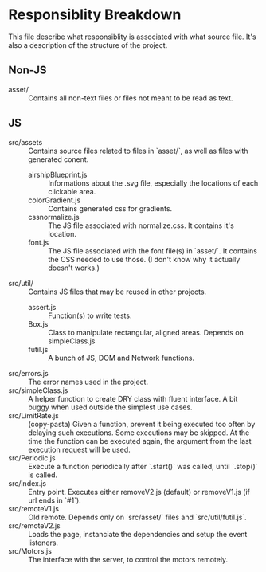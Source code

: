 # Responsiblity Breakdown

This file describe what responsiblity is associated with what source file. It's also a description of the structure of the project.


## Non-JS

<dl>
<dt>asset/</dt>
<dd>Contains all non-text files or files not meant to be read as text.</dd>

## JS

<dt>src/assets</dt>
<dd>
Contains source files related to files in `asset/`, as well as files with generated conent.

<dl>
<dt>airshipBlueprint.js</dt>
<dd>Informations about the .svg file, especially the locations of each clickable area.</dd>

<dt>colorGradient.js</dt>
<dd>Contains generated css for gradients.</dd>

<dt>cssnormalize.js</dt>
<dd>The JS file associated with normalize.css. It contains it's location.</dd>

<dt>font.js</dt>
<dd>The JS file associated with the font file(s) in `asset/`. It contains the CSS
needed to use those. (I don't know why it actually doesn't works.)</dd>

</dl></dd>

<dt>src/util/</dt>
<dd>
Contains JS files that may be reused in other projects.

<dl>
<dt>assert.js</dt>
<dd>Function(s) to write tests.</dd>

<dt>Box.js</dt>
<dd>Class to manipulate rectangular, aligned areas.
Depends on simpleClass.js</dd>

<dt>futil.js</dt>
<dd>A bunch of JS, DOM and Network functions.</dd>
</dl></dd>

<dt>src/errors.js</dt>
<dd>The error names used in the project.</dd>

<dt>src/simpleClass.js</dt>
<dd>A helper function to create DRY class with fluent interface.
A bit buggy when used outside the simplest use cases.</dd>

<dt>src/LimitRate.js</dt>
<dd>(copy-pasta) Given a function, prevent it being executed too often
by delaying such executions. Some executions may be skipped. At the time
the function can be executed again, the argument from the last execution
request will be used.</dd>

<dt>src/Periodic.js</dt>
<dd>Execute a function periodically after `.start()` was called, until
`.stop()` is called.</dd>

<dt>src/index.js<dt>
<dd>Entry point. Executes either removeV2.js (default) or removeV1.js
(if url ends in `#1`).</dd>

<dt>src/remoteV1.js</dt>
<dd>Old remote. Depends only on `src/asset/` files and `src/util/futil.js`.</dd>

<dt>src/remoteV2.js</dt>
<dd>Loads the page, instanciate the dependencies and setup the event
listeners.</dd>

<dt>src/Motors.js</dt>
<dd>The interface with the server, to control the motors remotely.</dd>

</dl>